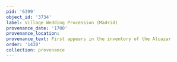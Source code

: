 ```yaml
---
pid: '6399'
object_id: '3734'
label: Village Wedding Procession (Madrid)
provenance_date: '1700'
provenance_location:
provenance_text: First appears in the inventory of the Alcazar
order: '1430'
collection: provenance
---
```


